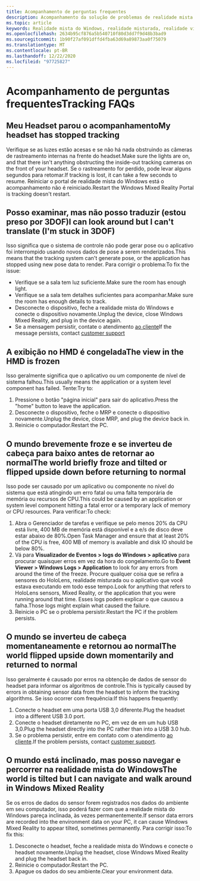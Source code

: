 ```yaml
---
title: Acompanhamento de perguntas frequentes
description: Acompanhamento da solução de problemas de realidade mista do Windows que vai além da nossa documentação de suporte de consumidor padrão.
ms.topic: article
keywords: Realidade mista do Windows, realidade misturada, realidade virtual, VR, Sr, solução de problemas, erros, ajuda, suporte, rastreamento
ms.openlocfilehash: 2634b95cf876a5b540710f80d3dd7f9d48b3bad9
ms.sourcegitcommit: 1b90f27af091dffd4fba63d69a89873aa0f75079
ms.translationtype: MT
ms.contentlocale: pt-BR
ms.lasthandoff: 12/22/2020
ms.locfileid: "97725827"
---
```

# <a name="tracking-faqs"></a><span data-ttu-id="2286c-104">Acompanhamento de perguntas frequentes</span><span class="sxs-lookup"><span data-stu-id="2286c-104">Tracking FAQs</span></span>

## <a name="my-headset-has-stopped-tracking"></a><span data-ttu-id="2286c-105">Meu Headset parou o acompanhamento</span><span class="sxs-lookup"><span data-stu-id="2286c-105">My headset has stopped tracking</span></span>

<span data-ttu-id="2286c-106">Verifique se as luzes estão acesas e se não há nada obstruindo as câmeras de rastreamento internas na frente do headset.</span><span class="sxs-lookup"><span data-stu-id="2286c-106">Make sure the lights are on, and that there isn't anything obstructing the inside-out tracking cameras on the front of your headset.</span></span> <span data-ttu-id="2286c-107">Se o rastreamento for perdido, pode levar alguns segundos para retomar.</span><span class="sxs-lookup"><span data-stu-id="2286c-107">If tracking is lost, it can take a few seconds to resume.</span></span> <span data-ttu-id="2286c-108">Reiniciar o portal de realidade mista do Windows está o acompanhamento não é reiniciado.</span><span class="sxs-lookup"><span data-stu-id="2286c-108">Restart the Windows Mixed Reality Portal is tracking doesn't restart.</span></span>

## <a name="i-can-look-around-but-i-cant-translate-im-stuck-in-3dof"></a><span data-ttu-id="2286c-109">Posso examinar, mas não posso traduzir (estou preso por 3DOF)</span><span class="sxs-lookup"><span data-stu-id="2286c-109">I can look around but I can't translate (I'm stuck in 3DOF)</span></span>

<span data-ttu-id="2286c-110">Isso significa que o sistema de controle não pode gerar pose ou o aplicativo foi interrompido usando novos dados de pose a serem renderizados.</span><span class="sxs-lookup"><span data-stu-id="2286c-110">This means that the tracking system can't generate pose, or the application has stopped using new pose data to render.</span></span> <span data-ttu-id="2286c-111">Para corrigir o problema:</span><span class="sxs-lookup"><span data-stu-id="2286c-111">To fix the issue:</span></span>

* <span data-ttu-id="2286c-112">Verifique se a sala tem luz suficiente.</span><span class="sxs-lookup"><span data-stu-id="2286c-112">Make sure the room has enough light.</span></span>
* <span data-ttu-id="2286c-113">Verifique se a sala tem detalhes suficientes para acompanhar.</span><span class="sxs-lookup"><span data-stu-id="2286c-113">Make sure the room has enough details to track.</span></span>
* <span data-ttu-id="2286c-114">Desconecte o dispositivo, feche a realidade mista do Windows e conecte o dispositivo novamente.</span><span class="sxs-lookup"><span data-stu-id="2286c-114">Unplug the device, close Windows Mixed Reality, and plug in the device again.</span></span>
* <span data-ttu-id="2286c-115">Se a mensagem persistir, contate o atendimento [ao cliente](https://support.microsoft.com/)</span><span class="sxs-lookup"><span data-stu-id="2286c-115">If the message persists, contact [customer support](https://support.microsoft.com/)</span></span>

## <a name="the-view-in-the-hmd-is-frozen"></a><span data-ttu-id="2286c-116">A exibição no HMD é congelada</span><span class="sxs-lookup"><span data-stu-id="2286c-116">The view in the HMD is frozen</span></span>

<span data-ttu-id="2286c-117">Isso geralmente significa que o aplicativo ou um componente de nível de sistema falhou.</span><span class="sxs-lookup"><span data-stu-id="2286c-117">This usually means the application or a system level component has failed.</span></span> <span data-ttu-id="2286c-118">Tente:</span><span class="sxs-lookup"><span data-stu-id="2286c-118">Try to:</span></span>

1. <span data-ttu-id="2286c-119">Pressione o botão "página inicial" para sair do aplicativo.</span><span class="sxs-lookup"><span data-stu-id="2286c-119">Press the "home" button to leave the application.</span></span>
2. <span data-ttu-id="2286c-120">Desconecte o dispositivo, feche o MRP e conecte o dispositivo novamente.</span><span class="sxs-lookup"><span data-stu-id="2286c-120">Unplug the device, close MRP, and plug the device back in.</span></span>
3. <span data-ttu-id="2286c-121">Reinicie o computador.</span><span class="sxs-lookup"><span data-stu-id="2286c-121">Restart the PC.</span></span>

## <a name="the-world-briefly-froze-and-tilted-or-flipped-upside-down-before-returning-to-normal"></a><span data-ttu-id="2286c-122">O mundo brevemente froze e se inverteu de cabeça para baixo antes de retornar ao normal</span><span class="sxs-lookup"><span data-stu-id="2286c-122">The world briefly froze and tilted or flipped upside down before returning to normal</span></span>

<span data-ttu-id="2286c-123">Isso pode ser causado por um aplicativo ou componente no nível do sistema que está atingindo um erro fatal ou uma falta temporária de memória ou recursos de CPU.</span><span class="sxs-lookup"><span data-stu-id="2286c-123">This could be caused by an application or system level component hitting a fatal error or a temporary lack of memory or CPU resources.</span></span> <span data-ttu-id="2286c-124">Para verificar:</span><span class="sxs-lookup"><span data-stu-id="2286c-124">To check:</span></span>

1. <span data-ttu-id="2286c-125">Abra o Gerenciador de tarefas e verifique se pelo menos 20% da CPU está livre, 400 MB de memória está disponível e a e/s de disco deve estar abaixo de 80%.</span><span class="sxs-lookup"><span data-stu-id="2286c-125">Open Task Manager and ensure that at least 20% of the CPU is free, 400 MB of memory is available and disk IO should be below 80%.</span></span>
2. <span data-ttu-id="2286c-126">Vá para **Visualizador de Eventos > logs do Windows > aplicativo** para procurar quaisquer erros em vez da hora do congelamento.</span><span class="sxs-lookup"><span data-stu-id="2286c-126">Go to **Event Viewer > Windows Logs > Application** to look for any errors from around the time of the freeze.</span></span> <span data-ttu-id="2286c-127">Procure qualquer coisa que se refira a sensores do HoloLens, realidade misturada ou o aplicativo que você estava executando em todo esse tempo.</span><span class="sxs-lookup"><span data-stu-id="2286c-127">Look for anything that refers to HoloLens sensors, Mixed Reality, or the application that you were running around that time.</span></span> <span data-ttu-id="2286c-128">Esses logs podem explicar o que causou a falha.</span><span class="sxs-lookup"><span data-stu-id="2286c-128">Those logs might explain what caused the failure.</span></span>
3. <span data-ttu-id="2286c-129">Reinicie o PC se o problema persistir.</span><span class="sxs-lookup"><span data-stu-id="2286c-129">Restart the PC if the problem persists.</span></span>

## <a name="the-world-flipped-upside-down-momentarily-and-returned-to-normal"></a><span data-ttu-id="2286c-130">O mundo se inverteu de cabeça momentaneamente e retornou ao normal</span><span class="sxs-lookup"><span data-stu-id="2286c-130">The world flipped upside down momentarily and returned to normal</span></span>

<span data-ttu-id="2286c-131">Isso geralmente é causado por erros na obtenção de dados de sensor do headset para informar os algoritmos de controle.</span><span class="sxs-lookup"><span data-stu-id="2286c-131">This is typically caused by errors in obtaining sensor data from the headset to inform the tracking algorithms.</span></span> <span data-ttu-id="2286c-132">Se isso ocorrer com frequência:</span><span class="sxs-lookup"><span data-stu-id="2286c-132">If this happens frequently:</span></span>

1. <span data-ttu-id="2286c-133">Conecte o headset em uma porta USB 3,0 diferente.</span><span class="sxs-lookup"><span data-stu-id="2286c-133">Plug the headset into a different USB 3.0 port.</span></span>
2. <span data-ttu-id="2286c-134">Conecte o headset diretamente no PC, em vez de em um hub USB 3,0.</span><span class="sxs-lookup"><span data-stu-id="2286c-134">Plug the headset directly into the PC rather than into a USB 3.0 hub.</span></span>
3. <span data-ttu-id="2286c-135">Se o problema persistir, entre em contato com o atendimento [ao cliente](https://support.microsoft.com/).</span><span class="sxs-lookup"><span data-stu-id="2286c-135">If the problem persists, contact [customer support](https://support.microsoft.com/).</span></span>

## <a name="the-world-is-tilted-but-i-can-navigate-and-walk-around-in-windows-mixed-reality"></a><span data-ttu-id="2286c-136">O mundo está inclinado, mas posso navegar e percorrer na realidade mista do Windows</span><span class="sxs-lookup"><span data-stu-id="2286c-136">The world is tilted but I can navigate and walk around in Windows Mixed Reality</span></span>

<span data-ttu-id="2286c-137">Se os erros de dados do sensor forem registrados nos dados do ambiente em seu computador, isso poderá fazer com que a realidade mista do Windows pareça inclinada, às vezes permanentemente.</span><span class="sxs-lookup"><span data-stu-id="2286c-137">If sensor data errors are recorded into the environment data on your PC, it can cause Windows Mixed Reality to appear tilted, sometimes permanently.</span></span> <span data-ttu-id="2286c-138">Para corrigir isso:</span><span class="sxs-lookup"><span data-stu-id="2286c-138">To fix this:</span></span>

1. <span data-ttu-id="2286c-139">Desconecte o headset, feche a realidade mista do Windows e conecte o headset novamente.</span><span class="sxs-lookup"><span data-stu-id="2286c-139">Unplug the headset, close Windows Mixed Reality and plug the headset back in.</span></span>
2. <span data-ttu-id="2286c-140">Reinicie o computador.</span><span class="sxs-lookup"><span data-stu-id="2286c-140">Restart the PC.</span></span>
3. <span data-ttu-id="2286c-141">Apague os dados do seu ambiente.</span><span class="sxs-lookup"><span data-stu-id="2286c-141">Clear your environment data.</span></span>